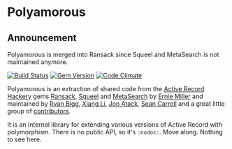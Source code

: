 # Polyamorous

## Announcement

Polyamorous is merged into Ransack since Squeel and MetaSearch is not maintained anymore. 


[![Build Status](https://travis-ci.org/activerecord-hackery/polyamorous.svg?branch=master)](https://travis-ci.org/activerecord-hackery/polyamorous)
[![Gem Version](https://badge.fury.io/rb/polyamorous.svg)](https://badge.fury.io/rb/polyamorous)
[![Code Climate](https://codeclimate.com/github/activerecord-hackery/polyamorous/badges/gpa.svg)](https://codeclimate.com/github/activerecord-hackery/polyamorous)

Polyamorous is an extraction of shared code from the
[Active Record Hackery](https://github.com/activerecord-hackery) gems
[Ransack](https://github.com/activerecord-hackery/ransack),
[Squeel](https://github.com/activerecord-hackery/squeel) and
[MetaSearch](https://github.com/activerecord-hackery/meta_search) by
[Ernie Miller](http://twitter.com/erniemiller) and maintained by
[Ryan Bigg](http://twitter.com/ryanbigg),
[Xiang Li](http://bigxiang.github.io),
[Jon Atack](http://twitter.com/jonatack),
[Sean Carroll](https://github.com/seanfcarroll) and a great little group of
[contributors](https://github.com/activerecord-hackery/polyamorous/graphs/contributors).

It is an internal library for extending various versions of Active Record with
polymorphism. There is no public API, so it's `:nodoc:`. Move along. Nothing to
see here.
